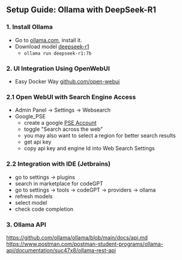 ## Setup Guide: Ollama with DeepSeek-R1

### 1. Install Ollama

* Go to [ollama.com](https://ollama.com/), install it.
* Download model [deepseek-r1](https://ollama.com/library/deepseek-r1)
  * `ollama run deepseek-r1:7b`

### 2. UI Integration Using OpenWebUI


* Easy Docker Way  [github.com/open-webui](https://github.com/open-webui/open-webui?tab=readme-ov-file#installation-with-default-configuration)

### 2.1 Open WebUI with Search Engine Access
* Admin Panel -> Settings -> Websearch
* Google_PSE
  * create a google [PSE Account](https://programmablesearchengine.google.com/)
  * toggle "Search across the web"
  * you may also want to select a region for better search results
  * get api key
  * copy api key and engine Id into Web Search Settings

### 2.2 Integration with IDE (Jetbrains)

* go to settings -> plugins
* search in marketplace for codeGPT
* go to settings -> tools -> codeGPT -> providers -> ollama
* refresh models
* select model
* check code completion


### 3. Ollama API
   https://github.com/ollama/ollama/blob/main/docs/api.md
   https://www.postman.com/postman-student-programs/ollama-api/documentation/suc47x8/ollama-rest-api

